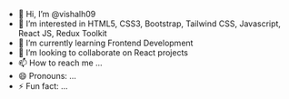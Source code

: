 - 👋 Hi, I’m @vishalh09
- 👀 I’m interested in HTML5, CSS3, Bootstrap, Tailwind CSS, Javascript, React JS, Redux Toolkit
- 🌱 I’m currently learning Frontend Development
- 💞️ I’m looking to collaborate on React projects
- 📫 How to reach me ...
- 😄 Pronouns: ...
- ⚡ Fun fact: ...

<!---
vishalh09/vishalh09 is a ✨ special ✨ repository because its `README.md` (this file) appears on your GitHub profile.
You can click the Preview link to take a look at your changes.
--->
